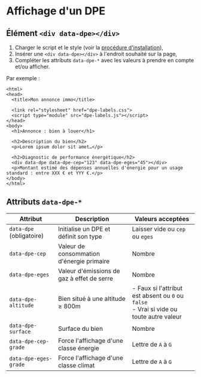 # Affichage d'un DPE

## Élément `<div data-dpe></div>`

1. Charger le script et le style (voir la [procédure d'installation](/installation)),
2. Insérer une `<div data-dpe></div>` à l'endroit souhaité sur la page,
3. Compléter les attributs `data-dpe-*` avec les valeurs à prendre en compte et/ou afficher.

Par exemple :

```html{15}
<html>
<head>
  <title>Mon annonce immo</title>

  <link rel="stylesheet" href="dpe-labels.css">
  <script type="module" src="dpe-labels.js"></script>
</head>
<body>
  <h1>Annonce : bien à louer</h1>
  
  <h2>Description du bien</h2>
  <p>Lorem ipsum dolor sit amet…</p>

  <h2>Diagnostic de performance énergétique</h2>
  <div data-dpe data-dpe-cep="123" data-dpe-eges="45"></div>
  <p>Montant estimé des dépenses annuelles d'énergie pour un usage standard : entre XXX € et YYY €.</p>
</body>
</html>
```

## Attributs `data-dpe-*`

| Attribut                 | Description                                | Valeurs acceptées                                                                          |
|--------------------------|--------------------------------------------|--------------------------------------------------------------------------------------------|
| `data-dpe` (obligatoire) | Initialise un DPE et définit son type      | Laisser vide ou `cep` ou `eges`                                                            |
| `data-dpe-cep`           | Valeur de consommation d'énergie primaire  | Nombre                                                                                     |
| `data-dpe-eges`          | Valeur d'émissions de gaz à effet de serre | Nombre                                                                                     |
| `data-dpe-altitude`      | Bien situé à une altitude ≥ 800m           | - Faux si l'attribut est absent ou `0` ou `false`<br/>- Vrai si vide ou toute autre valeur |
| `data-dpe-surface`       | Surface du bien                            | Nombre                                                                                     |
| `data-dpe-cep-grade`     | Force l'affichage d'une classe énergie     | Lettre de `A` à `G`                                                                        |
| `data-dpe-eges-grade`    | Force l'affichage d'une classe climat      | Lettre de `A` à `G`                                                                        |

[//]: # (## Importation dans un bundle)

[//]: # ()
[//]: # (Vous pouvez importer **DPE Labels** dans votre bundle JS.)

[//]: # ()
[//]: # (La librairie expose également une fonction `dpeLabels&#40;&#41;` permettant de &#40;ré-&#41;initialiser les rendu)

[//]: # (des étiquettes DPE.)
